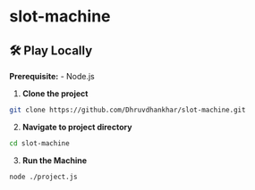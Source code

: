# slot-machine

## 🛠 Play Locally

**Prerequisite:** - Node.js
1. **Clone the project**

```bash
git clone https://github.com/Dhruvdhankhar/slot-machine.git
```

2. **Navigate to project directory**

```bash
cd slot-machine
```

3. **Run the Machine**

```bash
node ./project.js
```

